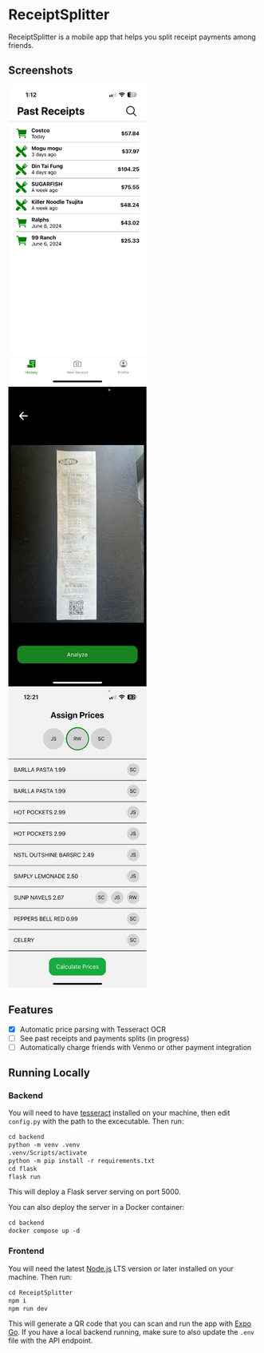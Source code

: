 # ReceiptSplitter

ReceiptSplitter is a mobile app that helps you split receipt payments among friends. 

## Screenshots

<img alt="ReceiptSplitter Home Page" src="Screenshots/HistoryPage.PNG" height=600>
<img alt="ReceiptSplitter Preview Page" src="Screenshots/PreviewPage.PNG" height=600>
<img alt="ReceiptSplitter Analysis Page" src="Screenshots/AnalysisPage.PNG" height=600>

## Features

- [x] Automatic price parsing with Tesseract OCR
- [ ] See past receipts and payments splits (in progress)
- [ ] Automatically charge friends with Venmo or other payment integration

## Running Locally

### Backend

You will need to have [tesseract](https://github.com/tesseract-ocr/tesseract) installed on your machine, then edit `config.py` with the path to the excecutable. Then run:

```
cd backend
python -m venv .venv
.venv/Scripts/activate
python -m pip install -r requirements.txt
cd flask
flask run
```

This will deploy a Flask server serving on port 5000.  

 You can also deploy the server in a Docker container:
```
cd backend
docker compose up -d
```

### Frontend

You will need the latest [Node.js](https://nodejs.org) LTS version or later installed on your machine. Then run:

```
cd ReceiptSplitter
npm i
npm run dev
```

This will generate a QR code that you can scan and run the app with [Expo Go](https://expo.dev/go). If you have a local backend running, make sure to also update the `.env` file with the API endpoint.

